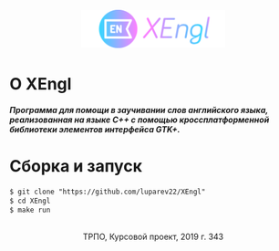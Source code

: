 <p align="center" style="font-size:200%"><img src="src/images/XEngl_logo.png" height="50%" width="50%"></p>

# О XEngl

##### Программа для помощи в заучивании слов английского языка, реализованная на языке C++  с помощью кроссплатформенной библиотеки элементов интерфейса GTK+.

# Сборка и запуск
```
$ git clone "https://github.com/luparev22/XEngl"
$ cd XEngl
$ make run
```
<p align="center"><br>ТРПО, Курсовой проект, 2019 г.  343 </p>
